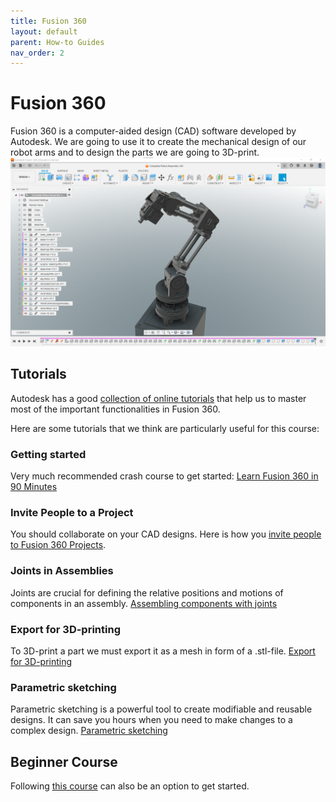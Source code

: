 ```yaml
---
title: Fusion 360
layout: default
parent: How-to Guides
nav_order: 2
---
```


# Fusion 360 
Fusion 360 is a computer-aided design (CAD) software developed by Autodesk. We are going to use it to create the mechanical design of our robot arms and to design the parts we are going to 3D-print.
![Fusion 360](../../assets/images/fusion360.png)
## Tutorials
Autodesk has a good [collection of online tutorials](https://www.autodesk.com/certification/learn/catalog/product/Fusion%20360) that help us to master most of the important functionalities in Fusion 360.

Here are some tutorials that we think are particularly useful for this course:

### Getting started
Very much recommended crash course to get started: [Learn Fusion 360 in 90 Minutes](https://www.autodesk.com/certification/learn/course/learn-fusion-360-in-90-minutes)

### Invite People to a Project
You should collaborate on your CAD designs. Here is how you [invite people to Fusion 360 Projects](https://help.autodesk.com/view/fusion360/ENU/?guid=GUID-0A59E67F-DC97-4256-A011-6E0A11FB22CF).

### Joints in Assemblies
Joints are crucial for defining the relative positions and motions of components in an assembly. [Assembling components with joints](https://www.autodesk.com/certification/learn/module/assembling-components-with-joints)

### Export for 3D-printing
To 3D-print a part we must export it as a mesh in form of a .stl-file. [Export for 3D-printing](https://www.autodesk.com/certification/learn/module/exporting-for-3d-printing)

### Parametric sketching
Parametric sketching is a powerful tool to create modifiable and reusable designs. It can save you hours when you need to make changes to a complex design. [Parametric sketching](https://www.autodesk.com/certification/learn/module/fusion360-intro-to-3d-modeling-associate-parametric-modeling-in-fusion-360:-sketching)

## Beginner Course
Following [this course](https://help.autodesk.com/view/fusion360/ENU/courses/) can also be an option to get started.